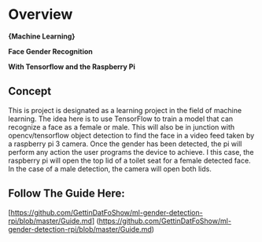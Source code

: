 # Overview
**{Machine Learning}**

**Face Gender Recognition**

**With Tensorflow and the Raspberry Pi**

## Concept

This is project is designated as a learning project in the field of machine learning. The idea here is to use TensorFlow to train a model that can recognize a face as a female or male. This will also be in junction with opencv/tensorflow object detection to find the face in a video feed taken by a raspberry pi 3 camera. Once the gender has been detected, the pi will perform any action the user programs the device to achieve. I this case, the raspberry pi will open the top lid of a toilet seat for a female detected face. In the case of a male detection, the camera will open both lids.

## Follow The Guide Here:
[https://github.com/GettinDatFoShow/ml-gender-detection-rpi/blob/master/Guide.md]
(https://github.com/GettinDatFoShow/ml-gender-detection-rpi/blob/master/Guide.md)
